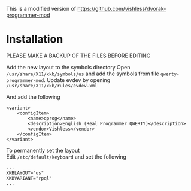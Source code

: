 This is a modified version of https://github.com/vishless/dvorak-programmer-mod

# Installation

PLEASE MAKE A BACKUP OF THE FILES BEFORE EDITING

Add the new layout to the symbols directory
Open `/usr/share/X11/xkb/symbols/us` and add the symbols from file `qwerty-programmer-mod`.
Update evdev by opening `/usr/share/X11/xkb/rules/evdev.xml`

And add the following
```
<variant>
    <configItem>
        <name>qprog</name>
        <description>English (Real Programmer QWERTY)</description>
        <vendor>Vishless</vendor>
    </configItem>
</variant>
```
To permanently set the layout  
Edit `/etc/default/keyboard` and set the following

```
...
XKBLAYOUT="us"
XKBVARIANT="rpql"
...
```

